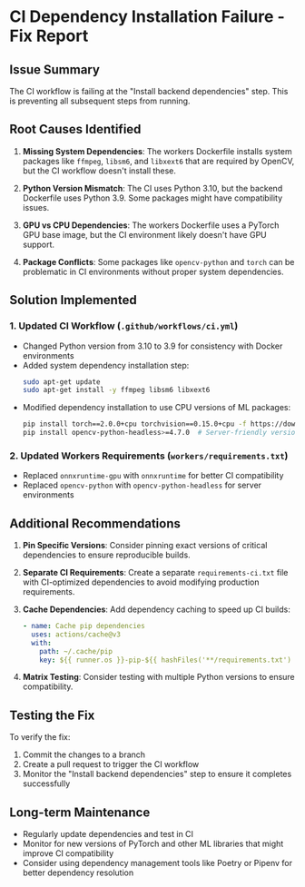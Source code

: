 # CI Dependency Installation Failure - Fix Report

## Issue Summary

The CI workflow is failing at the "Install backend dependencies" step. This is preventing all subsequent steps from running.

## Root Causes Identified

1. **Missing System Dependencies**: The workers Dockerfile installs system packages like `ffmpeg`, `libsm6`, and `libxext6` that are required by OpenCV, but the CI workflow doesn't install these.

2. **Python Version Mismatch**: The CI uses Python 3.10, but the backend Dockerfile uses Python 3.9. Some packages might have compatibility issues.

3. **GPU vs CPU Dependencies**: The workers Dockerfile uses a PyTorch GPU base image, but the CI environment likely doesn't have GPU support.

4. **Package Conflicts**: Some packages like `opencv-python` and `torch` can be problematic in CI environments without proper system dependencies.

## Solution Implemented

### 1. Updated CI Workflow (`.github/workflows/ci.yml`)

- Changed Python version from 3.10 to 3.9 for consistency with Docker environments
- Added system dependency installation step:
  ```bash
  sudo apt-get update
  sudo apt-get install -y ffmpeg libsm6 libxext6
  ```
- Modified dependency installation to use CPU versions of ML packages:
  ```bash
  pip install torch==2.0.0+cpu torchvision==0.15.0+cpu -f https://download.pytorch.org/whl/torch_stable.html
  pip install opencv-python-headless>=4.7.0  # Server-friendly version
  ```

### 2. Updated Workers Requirements (`workers/requirements.txt`)

- Replaced `onnxruntime-gpu` with `onnxruntime` for better CI compatibility
- Replaced `opencv-python` with `opencv-python-headless` for server environments

## Additional Recommendations

1. **Pin Specific Versions**: Consider pinning exact versions of critical dependencies to ensure reproducible builds.

2. **Separate CI Requirements**: Create a separate `requirements-ci.txt` file with CI-optimized dependencies to avoid modifying production requirements.

3. **Cache Dependencies**: Add dependency caching to speed up CI builds:
   ```yaml
   - name: Cache pip dependencies
     uses: actions/cache@v3
     with:
       path: ~/.cache/pip
       key: ${{ runner.os }}-pip-${{ hashFiles('**/requirements.txt') }}
   ```

4. **Matrix Testing**: Consider testing with multiple Python versions to ensure compatibility.

## Testing the Fix

To verify the fix:
1. Commit the changes to a branch
2. Create a pull request to trigger the CI workflow
3. Monitor the "Install backend dependencies" step to ensure it completes successfully

## Long-term Maintenance

- Regularly update dependencies and test in CI
- Monitor for new versions of PyTorch and other ML libraries that might improve CI compatibility
- Consider using dependency management tools like Poetry or Pipenv for better dependency resolution